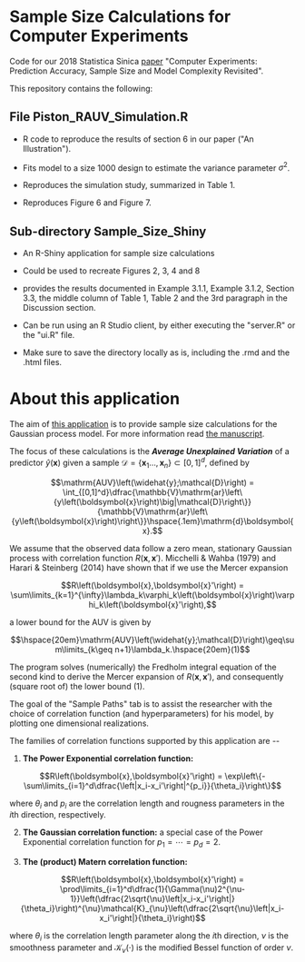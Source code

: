 # Sample Size Calculations for Computer Experiments
Code for our 2018 Statistica Sinica [paper](https://drive.google.com/file/d/1XF1v2Xk8dG43qT8n0zwEUeTyf8yh2WSJ/view?usp=drive_link) "Computer Experiments: Prediction Accuracy, Sample Size and Model Complexity Revisited".


This repository contains the following:


## File Piston_RAUV_Simulation.R

- R code to reproduce the results of section 6 in our paper ("An Illustration").

- Fits model to a size 1000 design to estimate the variance parameter $\sigma^2$.
	
- Reproduces the simulation study, summarized in Table 1.

- Reproduces Figure 6 and Figure 7.


## Sub-directory Sample_Size_Shiny

- An R-Shiny application for sample size calculations

- Could be used to recreate Figures 2, 3, 4 and 8

- provides the results documented in Example 3.1.1, Example 3.1.2, Section 3.3, the middle column of Table 1, Table 2 and the 3rd paragraph in the Discussion section.

- Can be run using an R Studio client, by either executing the "server.R" or the "ui.R" file.

- Make sure to save the directory locally as is, including the .rmd and the .html files.


# About this application

The aim of [this application](https://harario.shinyapps.io/Sample_Size_Shiny/) is to provide sample size calculations for the Gaussian process model. For more information read [the manuscript](https://drive.google.com/file/d/1XF1v2Xk8dG43qT8n0zwEUeTyf8yh2WSJ/view). 

The focus of these calculations is the **_Average Unexplained Variation_** of a predictor $\widehat{y}\left(\boldsymbol{x}\right)$ given a sample $\mathcal{D}=\left\lbrace\boldsymbol{x}_1\ldots,\boldsymbol{x}_n\right\rbrace\subset [0,1]^d$, defined by 

```math
\mathrm{AUV}\left(\widehat{y};\mathcal{D}\right) = \int_{[0,1]^d}\dfrac{\mathbb{V}\mathrm{ar}\left\{y\left(\boldsymbol{x}\right)\big|\mathcal{D}\right\}}{\mathbb{V}\mathrm{ar}\left\{y\left(\boldsymbol{x}\right)\right\}}\hspace{.1em}\mathrm{d}\boldsymbol{x}.
```

We assume that the observed data follow a zero mean, stationary Gaussian process with correlation function $R\left(\boldsymbol{x},\boldsymbol{x}'\right)$. Micchelli & Wahba (1979) and Harari & Steinberg (2014) have shown that if we use the Mercer expansion
```math
R\left(\boldsymbol{x},\boldsymbol{x}'\right) = \sum\limits_{k=1}^{\infty}\lambda_k\varphi_k\left(\boldsymbol{x}\right)\varphi_k\left(\boldsymbol{x}'\right),
```
a lower bound for the AUV is given by
```math
\hspace{20em}\mathrm{AUV}\left(\widehat{y};\mathcal{D}\right)\geq\sum\limits_{k\geq n+1}\lambda_k.\hspace{20em}(1)
```
The program solves (numerically) the Fredholm integral equation of the second kind to derive the Mercer expansion of $R\left(\boldsymbol{x},\boldsymbol{x}'\right)$, and consequently (square root of) the lower bound $(1)$.

The goal of the "Sample Paths" tab is to assist the researcher with the choice of correlation function (and hyperparameters) for his model, by plotting one dimensional realizations.

The families of correlation functions supported by this application are --

1. **The Power Exponential correlation function:**
```math
R\left(\boldsymbol{x},\boldsymbol{x}'\right) = 
\exp\left\{-\sum\limits_{i=1}^d\dfrac{\left|x_i-x_i'\right|^{p_i}}{\theta_i}\right\}
```
where $\theta_i$ and $p_i$ are the correlation length and rougness parameters in the $i$th direction, respectively.

2. **The Gaussian correlation function:**
a special case of the Power Exponential correlation function for $p_1=\cdots=p_d=2$.

3. **The (product) Matern correlation function:**
```math
R\left(\boldsymbol{x},\boldsymbol{x}'\right) = \prod\limits_{i=1}^d\dfrac{1}{\Gamma(\nu)2^{\nu-1}}\left(\dfrac{2\sqrt{\nu}\left|x_i-x_i'\right|}{\theta_i}\right)^{\nu}\mathcal{K}_{\nu}\left(\dfrac{2\sqrt{\nu}\left|x_i-x_i'\right|}{\theta_i}\right)
```
where $\theta_i$ is the correlation length parameter along the $i$th direction, $\nu$ is the smoothness parameter and $\mathcal{K}_{\nu}\left(\cdot\right)$ is the modified
Bessel function of order $\nu$.


